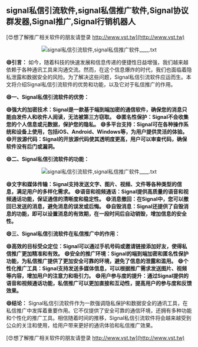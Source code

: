 ## **signal私信引流软件,signal私信推广软件,Signal协议群发器,Signal推广,Signal行销机器人**

[😍想了解推广相关软件的朋友请登录 http://www.vst.tw](http://www.vst.tw)

 <center><img src="https://vst.tw/MP4/tuiguang/png/4.png" alt="signal私信引流软件,signal私信推广软件____.txt"></center>

**😄引言：**
如今，随着科技的快速发展和信息传递的便捷性日益增强，我们越来越依赖于各种通讯工具来沟通交流。然而，在这个信息爆炸的时代，我们也面临着隐私泄露和数据安全的风险。为了解决这些问题，Signal私信引流软件应运而生。本文将介绍Signal私信引流软件的优势和功能，以及它对于私信推广的作用。

**😄一、Signal私信引流软件的优势：**

**😄强大的加密技术：Signal是一款基于端到端加密的通信软件，确保您的消息只能由发件人和收件人阅读，无法被第三方窃取。**
**😄匿名性保护：Signal不会收集您的个人信息或元数据，保护您的隐私。**
**😄多平台支持：Signal可在各种操作系统和设备上使用，包括iOS、Android、Windows等，为用户提供灵活的体验。**
**😄开放源代码：Signal的开放源代码使其透明度更高，用户可以审查代码，确保软件没有后门或漏洞。**

**😄二、Signal私信引流软件的功能：**

 <center><img src="https://vst.tw/MP4/tuiguang/png/7.png" alt="signal私信引流软件,signal私信推广软件____.txt"></center>

**😄文字和媒体传输：Signal支持发送文字、图片、视频、文件等各种类型的信息，满足用户的多样化需求。**
**😄语音和视频通话：Signal提供高质量的语音和视频通话功能，保证通信的清晰度和稳定性。**
**😄消息撤回：在Signal中，您可以撤回已发送的消息，避免消息的误发或后悔。**
**😄自毁消息：Signal还提供了自毁消息的功能，即可以设置消息的有效期，在一段时间后自动销毁，增加信息的安全性。**

**😄三、Signal私信引流软件在私信推广中的作用：**

**😄高效的目标受众定位：Signal可以通过手机号码或邀请链接添加好友，使得私信推广更加精准和有效。**
**😄安全的推广环境：Signal的端到端加密和匿名性保护功能，为私信推广提供了更加安全可靠的环境，避免了信息的泄露和滥用。**
**😄个性化推广工具：Signal支持发送多媒体信息，可以根据推广需求发送图片、视频等内容，增加用户的注意力和吸引力。**
**😄用户参与度的提升：通过Signal提供的语音和视频通话功能，私信推广可以更加直接和互动性，提高用户的参与度和反馈效果。**

**😄结论：**
Signal私信引流软件作为一款强调隐私保护和数据安全的通讯工具，在私信推广中发挥着重要作用。它不仅提供了安全可靠的通信环境，还拥有多种功能和个性化的推广工具。相信随着时间的推移，Signal私信引流软件将会越来越受到公众的关注和使用，给用户带来更好的通讯体验和私信推广效果。

[😍想了解推广相关软件的朋友请登录 http://www.vst.tw](http://www.vst.tw)



